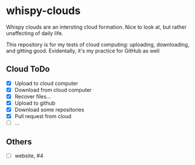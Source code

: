 # whispy-clouds

Whispy clouds are an intersting cloud formation. Nice to look at, but rather unaffecting of daily life.

This repository is for my tests of cloud computing: uploading, downloading, and gitting good. 
Evidentally, it's my practice for GitHub as well

## Cloud ToDo
- [x] Upload to cloud computer
- [x] Download from cloud computer
- [x] Recover files...
- [x] Upload to github
- [x] Download some repositories
- [x] Pull request from cloud
- [ ] ...

## Others
- [ ] website, #4
